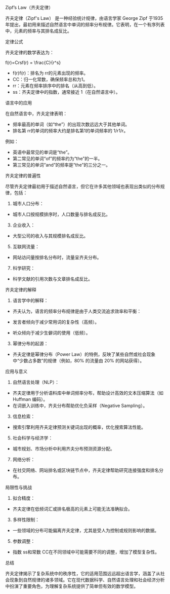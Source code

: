 Zipf’s Law（齐夫定律）

齐夫定律（Zipf's Law） 是一种经验统计规律，由语言学家 George Zipf 于1935年提出，最初用来描述自然语言中单词的频率分布规律。它表明，在一个有序列表中，元素的频率与其排名成反比。

定律公式

齐夫定律的数学表达为：

f(r)=Crsf(r) = \frac{C}{r^s}

- f(r)f(r)：排名为 rr的元素出现的频率。
- CC：归一化常数，确保频率总和为1。
- rr：元素在频率排序中的排名（从高到低）。
- ss：齐夫定律中的指数，通常接近 1（在自然语言中）。

语言中的应用

在自然语言中，齐夫定律表明：

- 频率最高的单词（如“the”）的出现次数远远大于其他单词。
- 排名第 rr的单词的频率大约是排名第1的单词频率的 1/r1/r。

例如：

- 英语中最常见的单词是“the”。
- 第二常见的单词“of”的频率约为“the”的一半。
- 第三常见的单词“and”的频率是“the”的三分之一。

齐夫定律的普遍性

尽管齐夫定律最初用于描述自然语言，但它在许多其他领域也表现出类似的分布规律，包括：

1. 城市人口分布：

- 城市人口按规模排序时，人口数量与排名成反比。

3. 企业收入：

- 大型公司的收入与其规模排名成反比。

5. 互联网流量：

- 网站访问量按排名分布时，流量呈齐夫分布。

7. 科学研究：

- 科学文献的引用次数与文章排名成反比。

齐夫定律的解释

1. 语言学中的解释：

- 齐夫认为，语言的频率分布规律是由于人类交流追求效率和平衡：

- 发言者倾向于减少常用词的复杂性（高频）。
- 听众倾向于减少生僻词的使用（低频）。

3. 幂律分布的起源：

- 齐夫定律是幂律分布（Power Law）的特例，反映了某些自然或社会现象中“少数占多数”的规律（例如，80% 的流量由 20% 的网站获得）。

应用与意义

1. 自然语言处理（NLP）：

- 齐夫定律用于分析语料库中单词频率分布，帮助设计高效的文本压缩算法（如 Huffman 编码）。
- 在词嵌入训练中，齐夫分布帮助优化负采样（Negative Sampling）。

3. 信息检索：

- 搜索引擎利用齐夫定律预测关键词出现的概率，优化搜索算法性能。

5. 社会科学与经济学：

- 城市规划、市场分析中利用齐夫分布预测资源分配。

7. 网络分析：

- 在社交网络、网站排名或区块链节点中，齐夫定律帮助研究连接强度和排名分布。

局限性与挑战

1. 拟合精度：

- 齐夫定律在低频词汇或排名极高的元素上可能无法准确拟合。

3. 多样性限制：

- 一些领域的分布可能偏离齐夫定律，尤其是受人为控制或规则影响的数据。

5. 参数调整：

- 指数 ss和常数 CC在不同领域中可能需要不同的调整，增加了模型复杂性。

总结

齐夫定律揭示了复杂系统中的秩序性，它的适用范围远远超出语言学，涵盖了从社会现象到自然规律的诸多领域。它在现代数据科学、自然语言处理和社会经济分析中扮演了重要角色，为理解复杂系统提供了简单但有效的数学模型。